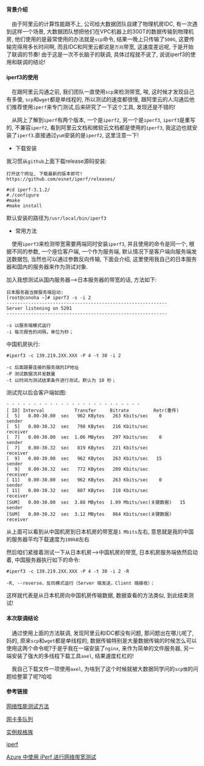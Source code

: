 #### 背景介绍

&emsp;由于阿里云的计算性能跟不上, 公司给大数据团队自建了物理机房IDC, 有一次遇到这样一个场景, 大数据团队想把他们在VPC机器上的300T的数据传输到物理机房, 他们使用的是最常使用的办法就是`scp`命令, 结果一晚上只传输了`500G`, 这要传输完得用多长时间啊, 而且IDC和阿里云都说是`万兆`带宽, 这速度差远呢, 于是开始了联调的节奏! 由于这是一次不长脑子的联调, 具体过程就不说了, 说说iperf3的使用和联调的结论!

#### iperf3的使用

&emsp;在跟阿里云沟通之前, 我们团队一直使用`scp`来检测带宽, 唉, 这时候才发现自己有多傻, `scp`和`wget`都是单线程的, 所以测试的速度都很慢, 跟阿里云的人沟通后他们推荐使用`iperf`来专门测试,后来研究了一下这个工具, 发现还是不错的!

&emsp;从网上了解到`iperf`有两个版本, 一个是`iperf2`, 另一个是`iperf3`, `iperf3`是重写的, 不兼容`iperf2`, 看到阿里云文档和微软云文档都是使用的`iperf3`, 我这边也就安装了`iperf3`.直接通过`yum`安装的是`iperf2`, 这里注意一下!

* 下载安装

我习惯从`github`上面下载release源码安装:

```
打开这个网址, 下载最新的版本即可!
https://github.com/esnet/iperf/releases/

#cd iperf-3.1.2/
#./configure
#make
#make install
```

默认安装的路径为`/usr/local/bin/iperf3`

* 常用方法

&emsp;使用`iperf3`来检测带宽需要两端同时安装`iperf3`, 并且使用的命令是同一个, 根据不同的参数, 一个座位客户端, 一个作为服务端, 默认情况下是客户端向服务端发送数据包, 当然也可以通过参数反向传输, 下面会介绍, 这里使用我自己的日本服务器和国内的服务器来作为测试对象.

加入我想测试从国内服务器-->日本服务器的带宽的话, 方法如下:

```
日本服务器当做服务端启动:
[root@conoha ~]# iperf3 -s -i 2
-----------------------------------------------------------
Server listening on 5201
-----------------------------------------------------------

-s 以服务端模式运行
-i 每次报告的间隔，单位为秒；
``` 

中国机房执行:

```
#iperf3 -c 139.219.2XX.XXX -P 4 -t 30 -i 2

-c 后面跟要连接的服务端的IP地址
-P 测试数据流并发数量
-t 以时间为测试结束条件进行测试，默认为 10 秒；
```

测试完以后会客户端如图:

```
- - - - - - - - - - - - - - - - - - - - - - - - -
[ ID] Interval           Transfer     Bitrate         Retr(重传)
[  5]   0.00-30.00  sec   962 KBytes   263 Kbits/sec    0             sender
[  5]   0.00-30.32  sec   798 KBytes   216 Kbits/sec                  receiver
[  7]   0.00-30.00  sec  1.06 MBytes   297 Kbits/sec    0             sender
[  7]   0.00-30.32  sec   819 KBytes   221 Kbits/sec                  receiver
[  9]   0.00-30.00  sec   962 KBytes   263 Kbits/sec   15             sender
[  9]   0.00-30.32  sec   772 KBytes   209 Kbits/sec                  receiver
[ 11]   0.00-30.00  sec   962 KBytes   263 Kbits/sec    0             sender
[ 11]   0.00-30.32  sec   807 KBytes   218 Kbits/sec                  receiver
[SUM]   0.00-30.00  sec  3.88 MBytes  1.09 Mbits/sec(关键数据)   15             sender
[SUM]   0.00-30.32  sec  3.12 MBytes   864 Kbits/sec(关键数据)                  receiver
```

从上面可以看到从中国机房到日本机房的带宽是`1 Mbits`左右, 意思就是我的中国的服务器平均下载速度为`100kB`左右

然后咱们紧接着测试一下从日本机房-->中国机房的带宽, 日本机房服务端依然启动着, 中国服务器执行如下的命令:

```
#iperf3 -c 139.219.2XX.XXX -P 4 -t 30 -i 2 -R

-R, --reverse，反向模式运行（Server 端发送，Client 端接收）；
```

这样就代表是从日本机房向中国机房传输数据, 数据查看的方法类似, 到此结束测试!


#### 本次联调结论

&emsp;通过使用上面的方法联调, 发现阿里云和IDC都没有问题, 那问题出在哪儿呢了, 妈的, 原来`scp`和`wget`都是单线程的, 数据传输特别是大量数据传输的时候怎么可以使用这两个命令呢?于是乎我在一端安装了`nginx`, 来作为简单的文件服务器, 另一端安装了强大的多线程下载工具`axel`, 结果速度杠杠的!

&emsp;我自己下载文件一项使用`axel`, 为啥到了这个时候就被大数据同学问的`scp慢`的问题给整蒙了呢?哈哈

#### 参考链接

[网络性能测试方法](https://help.aliyun.com/knowledge_detail/55757.html)

[网卡多队列](https://www.alibabacloud.com/help/zh/doc-detail/52559.htm)

[实例规格族](https://help.aliyun.com/document_detail/25378.html)

[iperf](https://github.com/esnet/iperf)

[Azure 中使用 iPerf 进行网络带宽测试](https://docs.azure.cn/zh-cn/articles/virtual-network/aog-virtual-network-iperf-bandwidth-test)



